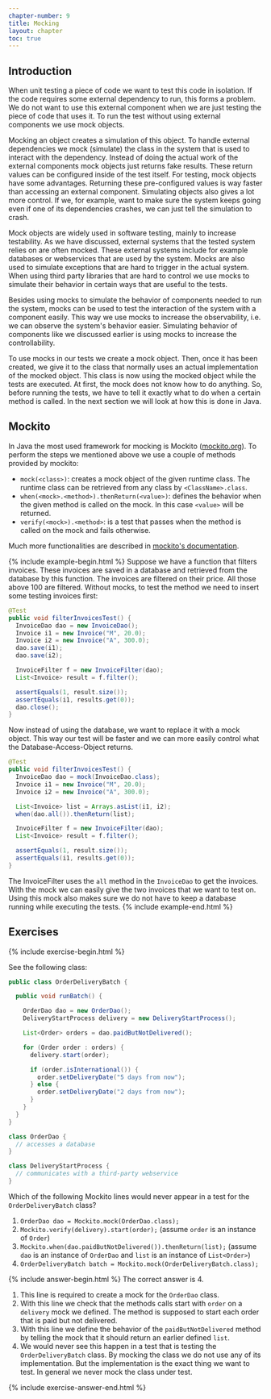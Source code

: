 ```yaml
---
chapter-number: 9
title: Mocking
layout: chapter
toc: true
---
```


## Introduction

When unit testing a piece of code we want to test this code in isolation.
If the code requires some external dependency to run, this forms a problem.
We do not want to use this external component when we are just testing the piece of code that uses it.
To run the test without using external components we use mock objects.

Mocking an object creates a simulation of this object.
To handle external dependencies we mock (simulate) the class in the system that is used to interact with the dependency.
Instead of doing the actual work of the external components mock objects just returns fake results.
These return values can be configured inside of the test itself.
For testing, mock objects have some advantages.
Returning these pre-configured values is way faster than accessing an external component.
Simulating objects also gives a lot more control.
If we, for example, want to make sure the system keeps going even if one of its dependencies crashes, we can just tell the simulation to crash.

Mock objects are widely used in software testing, mainly to increase testability.
As we have discussed, external systems that the tested system relies on are often mocked.
These external systems include for example databases or webservices that are used by the system.
Mocks are also used to simulate exceptions that are hard to trigger in the actual system.
When using third party libraries that are hard to control we use mocks to simulate their behavior in certain ways that are useful to the tests.

Besides using mocks to simulate the behavior of components needed to run the system, mocks can be used to test the interaction of the system with a component easily.
This way we use mocks to increase the observability, i.e. we can observe the system's behavior easier.
Simulating behavior of components like we discussed earlier is using mocks to increase the controllability.

To use mocks in our tests we create a mock object.
Then, once it has been created, we give it to the class that normally uses an actual implementation of the mocked object.
This class is now using the mocked object while the tests are executed.
At first, the mock does not know how to do anything.
So, before running the tests, we have to tell it exactly what to do when a certain method is called.
In the next section we will look at how this is done in Java.

## Mockito

In Java the most used framework for mocking is Mockito ([mockito.org](https://site.mockito.org)).
To perform the steps we mentioned above we use a couple of methods provided by mockito:

- `mock(<class>)`: creates a mock object of the given runtime class. The runtime class can be retrieved from any class by `<ClassName>.class`.
- `when(<mock>.<method>).thenReturn(<value>)`: defines the behavior when the given method is called on the mock. In this case `<value>` will be returned.
- `verify(<mock>).<method>`: is a test that passes when the method is called on the mock and fails otherwise.

Much more functionalities are described in [mockito's documentation](https://javadoc.io/page/org.mockito/mockito-core/latest/org/mockito/Mockito.html).

{% include example-begin.html %}
Suppose we have a function that filters invoices.
These invoices are saved in a database and retrieved from the database by this function.
The invoices are filtered on their price.
All those above 100 are filtered.
Without mocks, to test the method we need to insert some testing invoices first:

```java
@Test
public void filterInvoicesTest() {
  InvoiceDao dao = new InvoiceDao();
  Invoice i1 = new Invoice("M", 20.0);
  Invoice i2 = new Invoice("A", 300.0);
  dao.save(i1);
  dao.save(i2);

  InvoiceFilter f = new InvoiceFilter(dao);
  List<Invoice> result = f.filter();

  assertEquals(1, result.size());
  assertEquals(i1, results.get(0));
  dao.close();
}
```

Now instead of using the database, we want to replace it with a mock object.
This way our test will be faster and we can more easily control what the Database-Access-Object returns.

```java
@Test
public void filterInvoicesTest() {
  InvoiceDao dao = mock(InvoiceDao.class);
  Invoice i1 = new Invoice("M", 20.0);
  Invoice i2 = new Invoice("A", 300.0);

  List<Invoice> list = Arrays.asList(i1, i2);
  when(dao.all()).thenReturn(list);

  InvoiceFilter f = new InvoiceFilter(dao);
  List<Invoice> result = f.filter();

  assertEquals(1, result.size());
  assertEquals(i1, results.get(0));
}
```

The InvoiceFilter uses the `all` method in the `InvoiceDao` to get the invoices.
With the mock we can easily give the two invoices that we want to test on.
Using this mock also makes sure we do not have to keep a database running while executing the tests.
{% include example-end.html %}



## Exercises

{% include exercise-begin.html %}

See the following class:

```java
public class OrderDeliveryBatch {

  public void runBatch() {

    OrderDao dao = new OrderDao();
    DeliveryStartProcess delivery = new DeliveryStartProcess();

    List<Order> orders = dao.paidButNotDelivered();

    for (Order order : orders) {
      delivery.start(order);

      if (order.isInternational()) {
        order.setDeliveryDate("5 days from now");
      } else {
        order.setDeliveryDate("2 days from now");
      }
    }
  }
}

class OrderDao {
  // accesses a database
}

class DeliveryStartProcess {
  // communicates with a third-party webservice
}
```

Which of the following Mockito lines would never appear in a test for the `OrderDeliveryBatch` class?

1. `OrderDao dao = Mockito.mock(OrderDao.class);`
2. `Mockito.verify(delivery).start(order);` (assume `order` is an instance of `Order`)
3. `Mockito.when(dao.paidButNotDelivered()).thenReturn(list);` (assume `dao` is an instance of `OrderDao` and `list` is an instance of `List<Order>`)
4. `OrderDeliveryBatch batch = Mockito.mock(OrderDeliveryBatch.class);`

{% include answer-begin.html %}
The correct answer is 4.

1. This line is required to create a mock for the `OrderDao` class.
2. With this line we check that the methods calls start with `order` on a `delivery` mock we defined. The method is supposed to start each order that is paid but not delivered.
3. With this line we define the behavior of the `paidButNotDelivered` method by telling the mock that it should return an earlier defined `list`.
4. We would never see this happen in a test that is testing the `OrderDeliveryBatch` class. By mocking the class we do not use any of its implementation. But the implementation is the exact thing we want to test. In general we never mock the class under test.

{% include exercise-answer-end.html %}










